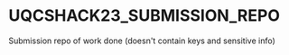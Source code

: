 # UQCSHACK23_SUBMISSION_REPO
 Submission repo of work done (doesn't contain keys and sensitive info)
